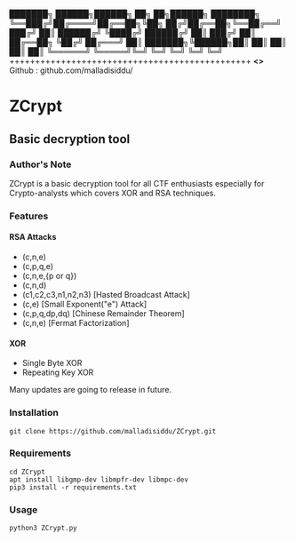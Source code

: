 
███████╗ ██████╗██████╗ ██╗   ██╗██████╗ ████████╗
╚══███╔╝██╔════╝██╔══██╗╚██╗ ██╔╝██╔══██╗╚══██╔══╝
  ███╔╝ ██║     ██████╔╝ ╚████╔╝ ██████╔╝   ██║
 ███╔╝  ██║     ██╔══██╗  ╚██╔╝  ██╔═══╝    ██║
███████╗╚██████╗██║  ██║   ██║   ██║        ██║
╚══════╝ ╚═════╝╚═╝  ╚═╝   ╚═╝   ╚═╝        ╚═╝
+++++++++++++++++++++++++++++++++++++++++++++++
************<<Created by: st0ic3r>>************
Github : github.com/malladisiddu/

# ZCrypt
## Basic decryption tool

### Author's Note
ZCrypt is a basic decryption tool for all CTF enthusiasts especially for Crypto-analysts which covers XOR and RSA techniques. 
### Features
  #### RSA Attacks
  * (c,n,e)
  * (c,p,q,e)
  * (c,n,e,{p or q})
  * (c,n,d)
  * (c1,c2,c3,n1,n2,n3)   [Hasted Broadcast Attack]
  * (c,e)                 [Small Exponent("e") Attack]
  * (c,p,q,dp,dq)         [Chinese Remainder Theorem]
  * (c,n,e)               [Fermat Factorization]
  
  #### XOR
  * Single Byte XOR
  * Repeating Key XOR

Many updates are going to release in future.

### Installation
```
git clone https://github.com/malladisiddu/ZCrypt.git
```
### Requirements
```
cd ZCrypt
apt install libgmp-dev libmpfr-dev libmpc-dev
pip3 install -r requirements.txt 
```
### Usage
```
python3 ZCrypt.py
``` 
